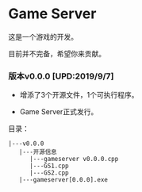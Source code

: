# Game Server

这是一个游戏的开发。

目前并不完备，希望你来贡献。

### 版本v0.0.0 [UPD:2019/9/7]

* 增添了3个开源文件，1个可执行程序。

* Game Server正式发行。

目录：

```
|---v0.0.0
   |---开源信息
      |---gameserver v0.0.0.cpp
      |---GS1.cpp
      |---GS2.cpp
   |---gameserver[0.0.0].exe
```
